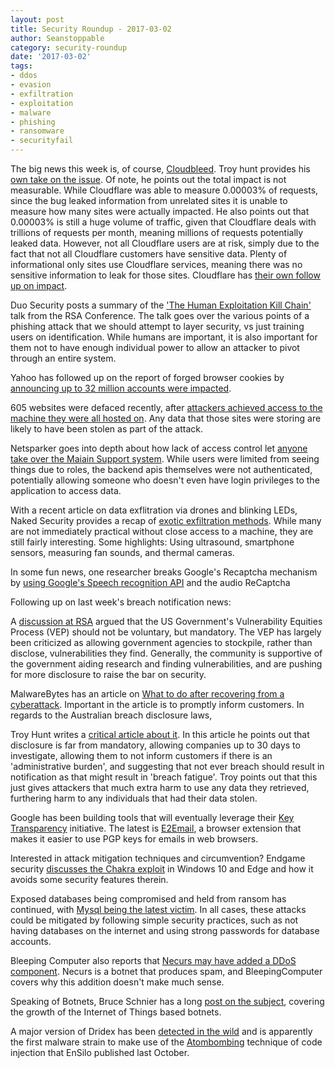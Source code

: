 ```yaml
---
layout: post
title: Security Roundup - 2017-03-02
author: Seanstoppable
category: security-roundup
date: '2017-03-02'
tags:
- ddos
- evasion
- exfiltration
- exploitation
- malware
- phishing
- ransomware
- securityfail
---
```


The big news this week is, of course,
[Cloudbleed](https://blog.cloudflare.com/incident-report-on-memory-leak-caused-by-cloudflare-parser-bug/).
Troy hunt provides his [own take on the
issue](https://www.troyhunt.com/pragmatic-thoughts-on-cloudbleed/). Of note, he
points out the total impact is not measurable. While Cloudflare was able to
measure 0.00003% of requests, since the bug leaked information from unrelated
sites it is unable to measure how many sites were actually impacted. He also
points out that 0.00003% is still a huge volume of traffic, given that
Cloudflare deals with trillions of requests per month, meaning millions of
requests potentially leaked data. However, not all Cloudflare users are at risk,
simply due to the fact that not all Cloudflare customers have sensitive data.
Plenty of informational only sites use Cloudflare services, meaning there was no
sensitive information to leak for those sites.
Cloudflare has [their own follow up on
impact](https://blog.cloudflare.com/quantifying-the-impact-of-cloudbleed/).

Duo Security posts a summary of the ['The Human Exploitation Kill
Chain'](https://duo.com/blog/rsac-2017-the-human-exploitation-kill-chain) talk
from the RSA Conference. The talk goes over the various points of a phishing
attack that we should attempt to layer security, vs just training users on
identification. While humans are important, it is also important for them not to
have enough individual power to allow an attacker to pivot through an entire
system.

Yahoo has followed up on the report of forged browser cookies by [announcing up
to 32 million accounts were
impacted](https://arstechnica.com/security/2017/03/marissa-mayer-forgoes-bonus-after-yahoo-botches-hack-investigation/).

605 websites were defaced recently, after [attackers achieved access to the
machine they were all hosted
on](https://www.bleepingcomputer.com/news/security/hacker-group-defaces-hundreds-of-websites-after-hacking-uk-hosting-firm/).
Any data that those sites were storing are likely to have been stolen as part of
the attack.

Netsparker goes into depth about how lack of access control let [anyone take
over the Maiain Support
system](https://www.netsparker.com/blog/web-security/missing-function-level-access-control-vulnerability-maian-support-helpdesk/).
While users were limited from seeing things due to roles, the backend apis
themselves were not authenticated, potentially allowing someone who doesn't even
have login privileges to the application to access data.

With a recent article on data exflitration via drones and blinking LEDs, Naked
Security provides a recap of [exotic exfiltration
methods](https://nakedsecurity.sophos.com/2017/02/23/drones-can-steal-data-from-infected-pcs-by-spying-on-blinking-leds/).
While many are not immediately practical without close access to a machine, they
are still fairly interesting. Some highlights: Using ultrasound, smartphone
sensors, measuring fan sounds, and thermal cameras.

In some fun news, one researcher breaks Google's Recaptcha mechanism by [using
Google's Speech recognition
API](https://east-ee.com/2017/02/28/rebreakcaptcha-breaking-googles-recaptcha-v2-using-google/)
and the audio ReCaptcha

Following up on last week's breach notification news: 

A [discussion at
RSA](https://threatpost.com/policy-experts-push-to-make-vulnerability-equities-process-law/123883/)
argued that the US Government's Vulnerability Equities Process (VEP) should not 
be voluntary, but mandatory. The VEP has largely been criticized as allowing
government agencies to stockpile, rather than disclose, vulnerabilities they
find. Generally, the community is supportive of the government aiding research
and finding vulnerabilities, and are pushing for more disclosure to raise the
bar on security.

MalwareBytes has an article on [What to do after recovering from a
cyberattack](https://blog.malwarebytes.com/101/2017/02/what-to-do-after-recovering-from-a-cyberattack/).
Important in the article is to promptly inform customers. In regards to the
Australian breach disclosure laws,

Troy Hunt writes a [critical article about 
it](http://windowsitpro.com/troy-hunts-security-sense/security-sense-australia-s-mandatory-data-breach-disclosure-laws-are-prote).
In this article he points out that disclosure is far from mandatory, allowing
companies up to 30 days to investigate, allowing them to not inform customers if
there is an 'administrative burden', and suggesting that not ever breach should
result in notification as that might result in 'breach fatigue'. Troy points out
that this just gives attackers that much extra harm to use any data they
retrieved, furthering harm to any individuals that had their data stolen.

Google has been building tools that will eventually leverage their [Key
Transparency](https://security.googleblog.com/2017/01/security-through-transparency.html)
initiative. The latest is
[E2Email](https://security.googleblog.com/2017/02/e2email-research-project-has-left-nest_24.html),
a browser extension that makes it easier to use PGP keys for emails in web
browsers.

Interested in attack mitigation techniques and circumvention? Endgame security
[discusses the Chakra
exploit](https://www.endgame.com/blog/chakra-exploit-and-limitations-modern-mitigation-techniques)
in Windows 10 and Edge and how it avoids some security features therein.

Exposed databases being compromised and held from ransom has continued, with
[Mysql being the latest
victim](https://www.bleepingcomputer.com/news/security/database-ransom-attacks-have-now-hit-mysql-servers/).
In all cases, these attacks could be mitigated by following simple security
practices, such as not having databases on the internet and using strong
passwords for database accounts.

Bleeping Computer also reports that [Necurs may have added a DDoS
component](https://www.bleepingcomputer.com/news/security/worlds-largest-spam-botnet-adds-ddos-feature/).
Necurs is a botnet that produces spam, and BleepingComputer covers why this
addition doesn't make much sense.

Speaking of Botnets, Bruce Schnier has a long [post on the
subject](https://www.schneier.com/blog/archives/2017/03/botnets.html), covering
the growth of the Internet of Things based botnets.

A major version of Dridex has been [detected in the
wild](https://www.bleepingcomputer.com/news/security/dridex-becomes-first-malware-family-to-integrate-atombombing-technique/)
and is apparently the first malware strain to make use of the 
[Atombombing](http://blog.ensilo.com/atombombing-a-code-injection-that-bypasses-current-security-solutions)
technique of code injection that EnSilo published last October.
